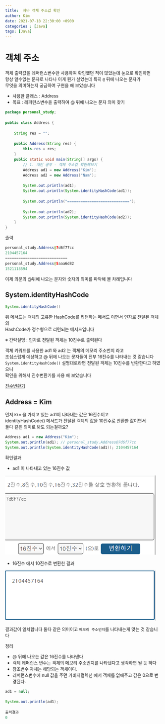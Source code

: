 ```yaml
---
title:  자바 객체 주소값 확인
author: Kim
date: 2021-07-18 22:30:00 +0900
categories : [Java]
tags: [Java]
---
```


# 객체 주소

객체 출력값을 레퍼런스변수만 사용하여 확인했던 적이 많았는데 눈으로 확인하면<br>
항상 알수없는 문자로 나타나 이게 뭔가 싶었는데 특히 ```@``` 뒤에 나오는 문자가<br>
무엇을 의미하는지 궁금하여 구현을 해 보았습니다<br>

- 사용한 클래스 : Address
- 목표 : 레퍼런스변수을 출력하여 @ 뒤에 나오는 문자 의미 찾기

```java
package personal_study;

public class Address {
	
	String res = "";
	
	public Address(String res) {
		this.res = res;
	}
	public static void main(String[] args) {
		// 1. 개인 공부 - 객체 주소값 확인해보기
		Address ad1 = new Address("Kim");
		Address ad2 = new Address("Nam");

		System.out.println(ad1);
		System.out.println(System.identityHashCode(ad1));
		
		System.out.println("============================");
		
		System.out.println(ad2);
		System.out.println(System.identityHashCode(ad2));
	}
}
```

출력<br>

```java
personal_study.Address@7d6f77cc
2104457164
============================
personal_study.Address@5aaa6d82
1521118594

```
이제 의문의 @뒤에 나오는 문자와 숫자의 의미를 파악해 볼 차례입니다<br>


## System.identityHashCode

```java
System.identityHashCode()
```
위 메서드는 객체의 고유한 HashCode를 리턴하는 메서드 이면서 인자로 전달된 객체의<br>
HashCode가 정수형으로 리턴되는 메서드입니다<br>

※ 간략설명 : 인자로 전달된 객체는 10진수로 출력된다<br>

객체 키워드를 사용한 ad1 와 ad2 는 객체의 메모리 주소번지 라고<br>
조심스럽게 예상하고 @ 뒤에 나오는 문자들이 전부 16진수를 나타내는 것 같습니다<br>
```System.identityHashCode()``` 설명대로라면 전달된 객체는 10진수를 반환한다고 하였으니<br>
확인을 위해서 진수변환기를 사용 해 보았습니다<br>

<a href = "http://www.hipenpal.com/tool/binary-octal-decimal-hexadecimal-number-converter-in-korean.php">진수변환기</a><br>


## Address = Kim

먼저 ``` Kim ``` 을 가지고 있는 ad1이 나타내는 값은 16진수이고<br>
identityHashCode() 메서드가 전달된 객체의 값을 10진수로 반환한 값이면서<br>
둘다 같은 의미로 봐도 되는걸까요?<br>

```java
Address ad1 = new Address("Kim");
System.out.println(ad1); // personal_study.Address@7d6f77cc
System.out.println(System.identityHashCode(ad1)); 2104457164
```

확인결과<br>

- ad1 이 나타내고 있는 16진수 값<br>

<img src = "/post/Java/t1.png"><br>

- 16진수 에서 10진수로 변환한 결과<br>

<img src = "/post/Java/t1_res.png"><br>

결과값이 일치합니다 둘다 같은 의미이고 ```메모리 주소번지```를 나타내는게 맞는 것 같습니다<br>

정리<br>

- @ 뒤에 나오는 값은 16진수를 나타낸다
- 객체 레퍼런스 변수는 객체의 메모리 주소번지를 나타낸다고 생각하면 될 듯 하다
- 참조변수 자체는 해당되는 객체이다.
- 레퍼런스변수에 null 값을 주면 가비지컬렉션 에서 객체를 없애주고 값은 0으로 변경된다.

```java
ad1 = null;
		
System.out.println(ad1);

출력결과
0
```